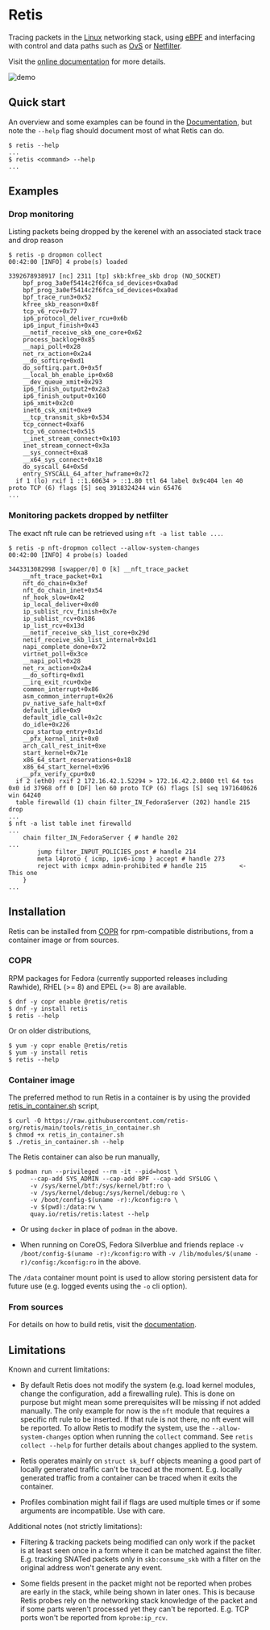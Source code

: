 # Retis

Tracing packets in the [Linux](https://kernel.org) networking stack, using
[eBPF](https://ebpf.io) and interfacing with control and data paths such as
[OvS](https://www.openvswitch.org) or [Netfilter](https://netfilter.org).

Visit the [online documentation](https://retis.readthedocs.io) for more
details.


![demo](demo.gif)

## Quick start
An overview and some examples can be found in the
[Documentation](https://retis.readthedocs.io), but note the `--help` flag
should document most of what Retis can do.

```
$ retis --help
...
$ retis <command> --help
...
```

## Examples

### Drop monitoring
Listing packets being dropped by the kerenel with an associated stack trace and drop reason
```
$ retis -p dropmon collect
00:42:00 [INFO] 4 probe(s) loaded

3392678938917 [nc] 2311 [tp] skb:kfree_skb drop (NO_SOCKET)
    bpf_prog_3a0ef5414c2f6fca_sd_devices+0xa0ad
    bpf_prog_3a0ef5414c2f6fca_sd_devices+0xa0ad
    bpf_trace_run3+0x52
    kfree_skb_reason+0x8f
    tcp_v6_rcv+0x77
    ip6_protocol_deliver_rcu+0x6b
    ip6_input_finish+0x43
    __netif_receive_skb_one_core+0x62
    process_backlog+0x85
    __napi_poll+0x28
    net_rx_action+0x2a4
    __do_softirq+0xd1
    do_softirq.part.0+0x5f
    __local_bh_enable_ip+0x68
    __dev_queue_xmit+0x293
    ip6_finish_output2+0x2a3
    ip6_finish_output+0x160
    ip6_xmit+0x2c0
    inet6_csk_xmit+0xe9
    __tcp_transmit_skb+0x534
    tcp_connect+0xaf6
    tcp_v6_connect+0x515
    __inet_stream_connect+0x103
    inet_stream_connect+0x3a
    __sys_connect+0xa8
    __x64_sys_connect+0x18
    do_syscall_64+0x5d
    entry_SYSCALL_64_after_hwframe+0x72
  if 1 (lo) rxif 1 ::1.60634 > ::1.80 ttl 64 label 0x9c404 len 40 proto TCP (6) flags [S] seq 3918324244 win 65476
...
```

### Monitoring packets dropped by netfilter
The exact nft rule can be retrieved using `nft -a list table ...`.

```
$ retis -p nft-dropmon collect --allow-system-changes
00:42:00 [INFO] 4 probe(s) loaded

3443313082998 [swapper/0] 0 [k] __nft_trace_packet
    __nft_trace_packet+0x1
    nft_do_chain+0x3ef
    nft_do_chain_inet+0x54
    nf_hook_slow+0x42
    ip_local_deliver+0xd0
    ip_sublist_rcv_finish+0x7e
    ip_sublist_rcv+0x186
    ip_list_rcv+0x13d
    __netif_receive_skb_list_core+0x29d
    netif_receive_skb_list_internal+0x1d1
    napi_complete_done+0x72
    virtnet_poll+0x3ce
    __napi_poll+0x28
    net_rx_action+0x2a4
    __do_softirq+0xd1
    __irq_exit_rcu+0xbe
    common_interrupt+0x86
    asm_common_interrupt+0x26
    pv_native_safe_halt+0xf
    default_idle+0x9
    default_idle_call+0x2c
    do_idle+0x226
    cpu_startup_entry+0x1d
    __pfx_kernel_init+0x0
    arch_call_rest_init+0xe
    start_kernel+0x71e
    x86_64_start_reservations+0x18
    x86_64_start_kernel+0x96
    __pfx_verify_cpu+0x0
  if 2 (eth0) rxif 2 172.16.42.1.52294 > 172.16.42.2.8080 ttl 64 tos 0x0 id 37968 off 0 [DF] len 60 proto TCP (6) flags [S] seq 1971640626 win 64240
  table firewalld (1) chain filter_IN_FedoraServer (202) handle 215 drop
...
$ nft -a list table inet firewalld
...
	chain filter_IN_FedoraServer { # handle 202
...
		jump filter_INPUT_POLICIES_post # handle 214
		meta l4proto { icmp, ipv6-icmp } accept # handle 273
		reject with icmpx admin-prohibited # handle 215         <- This one
	}
...
```

## Installation

Retis can be installed from [COPR](https://copr.fedorainfracloud.org/coprs/atenart/retis/)
for rpm-compatible distributions, from a container image or from sources.

### COPR

RPM packages for Fedora (currently supported releases including Rawhide), RHEL (>=
8) and EPEL (>= 8) are available.

```
$ dnf -y copr enable @retis/retis
$ dnf -y install retis
$ retis --help
```

Or on older distributions,

```
$ yum -y copr enable @retis/retis
$ yum -y install retis
$ retis --help
```

### Container image

The preferred method to run Retis in a container is by using the provided
[retis_in_container.sh](tools/retis_in_container.sh) script,

```
$ curl -O https://raw.githubusercontent.com/retis-org/retis/main/tools/retis_in_container.sh
$ chmod +x retis_in_container.sh
$ ./retis_in_container.sh --help
```

The Retis container can also be run manually,

```
$ podman run --privileged --rm -it --pid=host \
      --cap-add SYS_ADMIN --cap-add BPF --cap-add SYSLOG \
      -v /sys/kernel/btf:/sys/kernel/btf:ro \
      -v /sys/kernel/debug:/sys/kernel/debug:ro \
      -v /boot/config-$(uname -r):/kconfig:ro \
      -v $(pwd):/data:rw \
      quay.io/retis/retis:latest --help
```

- Or using `docker` in place of `podman` in the above.

- When running on CoreOS, Fedora Silverblue and friends replace `-v
  /boot/config-$(uname -r):/kconfig:ro` with `-v /lib/modules/$(uname
  -r)/config:/kconfig:ro` in the above.

The `/data` container mount point is used to allow storing persistent data for
future use (e.g. logged events using the `-o` cli option).

### From sources
For details on how to build retis, visit the
[documentation](https://retis.readthedocs.io/install).

## Limitations

Known and current limitations:

- By default Retis does not modify the system (e.g. load kernel modules, change
  the configuration, add a firewalling rule). This is done on purpose but might
  mean some prerequisites will be missing if not added manually. The only
  example for now is the `nft` module that requires a specific nft rule to be
  inserted. If that rule is not there, no nft event will be reported. To allow
  Retis to modify the system, use the `--allow-system-changes` option when
  running the `collect` command. See `retis collect --help` for further details
  about changes applied to the system.

- Retis operates mainly on `struct sk_buff` objects meaning a good part of
  locally generated traffic can't be traced at the moment. E.g. locally
  generated traffic from a container can be traced when it exits the container.

- Profiles combination might fail if flags are used multiple times or if some
  arguments are incompatible. Use with care.

Additional notes (not strictly limitations):

- Filtering & tracking packets being modified can only work if the packet is at
  least seen once in a form where it can be matched against the filter. E.g.
  tracking SNATed packets only in `skb:consume_skb` with a filter on the
  original address won't generate any event.

- Some fields present in the packet might not be reported when probes are early
  in the stack, while being shown in later ones. This is because Retis probes
  rely on the networking stack knowledge of the packet and if some parts weren't
  processed yet they can't be reported. E.g. TCP ports won't be reported from
  `kprobe:ip_rcv`.
